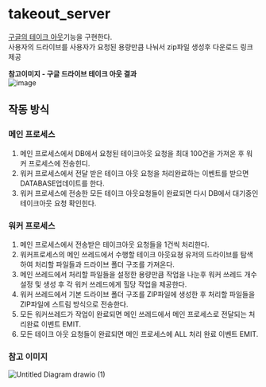 # takeout_server
[구글의 테이크 아웃](https://takeout.google.com/u/2/)기능을 구현한다.  
사용자의 드라이브를 사용자가 요청된 용량만큼 나눠서 zip파일 생성후 다운로드 링크 제공  

**참고이미지 - 구글 드라이브 테이크 아웃 결과**  
![image](https://user-images.githubusercontent.com/22045187/155680408-7c8341ce-4c02-4000-8036-952ac7515143.png)

## 작동 방식

### 메인 프로세스 
1. 메인 프로세스에서 DB에서 요청된 테이크아웃 요청을 최대 100건을 가져온 후 워커 프로세스에 전송힌디.
2. 워커 프로세스에서 전달 받은 테이크 아웃 요청을 처리완료하는 이벤트를 받으면 DATABASE업데이트를 한다.
3. 워커 프로세스에 전송한 모든 테이크 아웃요청들이 완료되면 다시 DB에서 대기중인 테이크아웃 요청 확인힌다.

### 워커 프로세스
1. 메인 프로세스에서 전송받은 테이크아웃 요청들을 1건씩 처리한다.
2. 워커프로세스의 메인 쓰레드에서 수행할 테이크 아웃요쳥 유저의 드라이브를 탐색하여 처리할 파일들과 드라이브 폴더 구조를 가져온다.
3. 메인 쓰레드에서 처리할 파일들을 설정한 용량만큼 작업을 나눈후 워커 쓰레드 개수설정 및 생성 후 각 워커 쓰레드에게 힐당 작업을 제공한다.
4. 워커 쓰레드에서 기본 드라이브 폴더 구조를 ZIP파일에 생성한 후 처리할 파일들을 ZIP파일에 스트림 방식으로 전송한다.
5. 모든 워커쓰레드가 작업이 완료되면 메인 쓰레드에서 메인 프로세스로 전달되는 처리완료 이벤트 EMIT.
6. 모든 테이크 아웃 요청들이 완료되면 메인 프로세스에 ALL 처리 완료 이벤트 EMIT.

### 참고 이미지
![Untitled Diagram drawio (1)](https://user-images.githubusercontent.com/22045187/155679262-7dad12aa-037e-4781-8d91-7a7f1ce1c15e.png)
